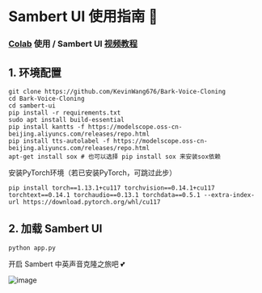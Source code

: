 # Sambert UI 使用指南 📒
### [Colab](https://colab.research.google.com/github/KevinWang676/Bark-Voice-Cloning/blob/main/sambert-ui/Sambert_UI.ipynb) 使用 / Sambert UI [视频教程](https://www.bilibili.com/video/BV1AN411j7zV/?spm_id_from=333.999.0.0)
## 1. 环境配置

```
git clone https://github.com/KevinWang676/Bark-Voice-Cloning
cd Bark-Voice-Cloning
cd sambert-ui
pip install -r requirements.txt
sudo apt install build-essential
pip install kantts -f https://modelscope.oss-cn-beijing.aliyuncs.com/releases/repo.html
pip install tts-autolabel -f https://modelscope.oss-cn-beijing.aliyuncs.com/releases/repo.html
apt-get install sox # 也可以选择 pip install sox 来安装sox依赖
```

安装PyTorch环境（若已安装PyTorch，可跳过此步）
```
pip install torch==1.13.1+cu117 torchvision==0.14.1+cu117 torchtext==0.14.1 torchaudio==0.13.1 torchdata==0.5.1 --extra-index-url https://download.pytorch.org/whl/cu117
```

## 2. 加载 Sambert UI
```
python app.py
```

开启 Sambert 中英声音克隆之旅吧 💕

![image](https://github.com/KevinWang676/Bark-Voice-Cloning/assets/126712357/5b97ee5f-2595-46d9-97d2-d41984c583f5)
